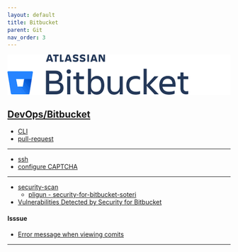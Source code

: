 ```yaml
---
layout: default
title: Bitbucket
parent: Git
nav_order: 3
---
```


[![Bitbucket](./resource/bitbucket.png)](https://bitbucket.org/product)
## <ins>[DevOps]/Bitbucket

- [CLI](https://www.atlassian.com/git/glossary)
- [pull-request](https://www.atlassian.com/git/tutorials/making-a-pull-request)
---
- [ssh](./ssh.md)
- [configure CAPTCHA](https://confluence.atlassian.com/bitbucketserverkb/how-to-configure-captcha-in-bitbucket-server-779171704.html)


---
- [security-scan](./security-scan.md)
  - [pligun - security-for-bitbucket-soteri](https://marketplace.atlassian.com/apps/1221399/security-for-bitbucket-soteri?hosting=server&tab=overview) 
- [Vulnerabilities Detected by Security for Bitbucket](https://docs.soteri.io/security-for-bitbucket/3.1.1/vulnerabilities-detected-by-security-for-bitbucket)


#### Isssue

- [Error message when viewing comits](https://community.atlassian.com/t5/Bitbucket-questions/Error-message-when-viewing-comits/qaq-p/803164)
---
[DevOps]: <../../README.md>
